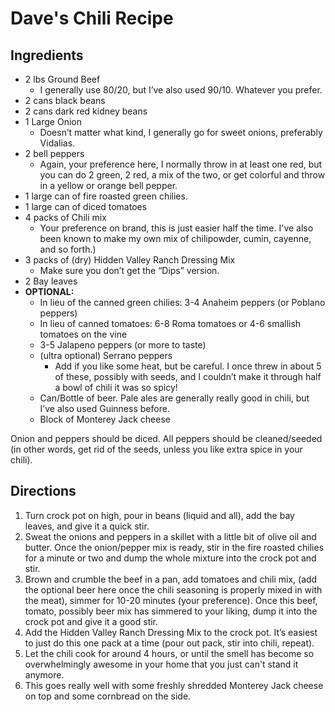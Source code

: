 # Dave's Chili Recipe

## Ingredients
  * 2 lbs Ground Beef
    * I generally use 80/20, but I’ve also used 90/10.  Whatever you prefer.
  * 2 cans black beans
  * 2 cans dark red kidney beans
  * 1 Large Onion
    * Doesn’t matter what kind, I generally go for sweet onions, preferably Vidalias.
  * 2 bell peppers
    * Again, your preference here, I normally throw in at least one red, but you can do 2 green, 2 red, a mix of the two, or get colorful and throw in a yellow or orange bell pepper.
  * 1 large can of fire roasted green chilies.
  * 1 large can of diced tomatoes
  * 4 packs of Chili mix
    * Your preference on brand, this is just easier half the time.  I've also been known to make my own mix of chilipowder, cumin, cayenne, and so forth.)
  * 3 packs of (dry) Hidden Valley Ranch Dressing Mix
    * Make sure you don’t get the “Dips” version.
  * 2 Bay leaves 
  * **OPTIONAL:**
    * In lieu of the canned green chilies: 3-4 Anaheim peppers (or Poblano peppers)
    * In lieu of canned tomatoes: 6-8 Roma tomatoes or 4-6 smallish tomatoes on the vine 
    * 3-5 Jalapeno peppers (or more to taste)
    * (ultra optional) Serrano peppers
      * Add if you like some heat, but be careful.  I once threw in about 5 of these, possibly with seeds, and I couldn’t make it through half a bowl of chili it was so spicy!
    * Can/Bottle of beer. Pale ales are generally really good in chili, but I’ve also used Guinness before.
    * Block of Monterey Jack cheese

Onion and peppers should be diced.  All peppers should be cleaned/seeded (in other words, get rid of the seeds, unless you like extra spice in your chili).

## Directions
1. Turn crock pot on high, pour in beans (liquid and all), add the bay leaves, and give it a quick stir.
2. Sweat the onions and peppers in a skillet with a little bit of olive oil and butter.  Once the onion/pepper mix is ready, stir in the fire roasted chilies for a minute or two and dump the whole mixture into the crock pot and stir.
3. Brown and crumble the beef in a pan, add tomatoes and chili mix, (add the optional beer here once the chili seasoning is properly mixed in with the meat), simmer for 10-20 minutes (your preference).  Once this beef, tomato, possibly beer mix has simmered to your liking, dump it into the crock pot and give it a good stir.
4. Add the Hidden Valley Ranch Dressing Mix to the crock pot.  It’s easiest to just do this one pack at a time (pour out pack, stir into chili, repeat).
5. Let the chili cook for around 4 hours, or until the smell has become so overwhelmingly awesome in your home that you just can't stand it anymore.
6. This goes really well with some freshly shredded Monterey Jack cheese on top and some cornbread on the side.
